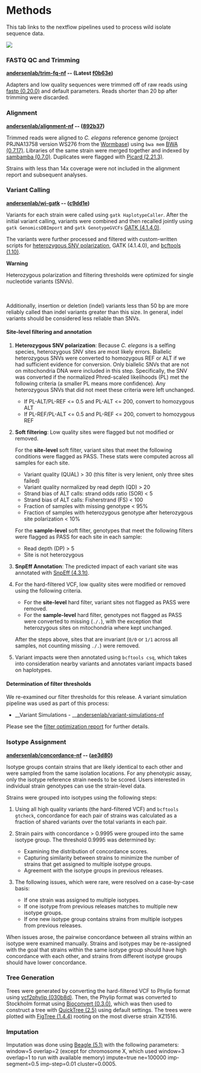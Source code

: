 # Methods

This tab links to the nextflow pipelines used to process wild isolate sequence data.

![](/static/img/overview.drawio.svg)

### FASTQ QC and Trimming
__[andersenlab/trim-fq-nf](https://github.com/andersenlab/trim-fq-nf) -- (<strong>Latest</strong> [f0b63e](https://github.com/AndersenLab/trim-fq-nf/tree/f0b63e))__

Adapters and low quality sequences were trimmed off of raw reads using [fastp (0.20.0)](https://github.com/OpenGene/fastp) and default parameters. Reads shorter than 20 bp after trimming were discarded. 

### __Alignment__

__[andersenlab/alignment-nf](https://github.com/andersenlab/alignment-nf) -- ([892b37](https://github.com/AndersenLab/alignment-nf/tree/892b37))__

Trimmed reads were aligned to _C. elegans_ reference genome (project PRJNA13758 version WS276 from the [Wormbase](https://wormbase.org/)) using `bwa mem` [BWA (0.7.17)](http://bio-bwa.sourceforge.net/). Libraries of the same strain were merged together and indexed by [sambamba (0.7.0)](https://lomereiter.github.io/sambamba/). Duplicates were flagged with [Picard (2.21.3)](https://broadinstitute.github.io/picard/).

Strains with less than 14x coverage were not included in the alignment report and subsequent analyses.

### __Variant Calling__

__[andersenlab/wi-gatk](https://github.com/andersenlab/wi-gatk) -- ([c9dd1e](https://github.com/AndersenLab/wi-gatk/tree/c9dd1e))__

Variants for each strain were called using `gatk HaplotypeCaller`. After the initial variant calling, variants were combined and then recalled jointly using `gatk GenomicsDBImport` and `gatk GenotypeGVCFs` [GATK (4.1.4.0)](https://gatk.broadinstitute.org/hc/en-us/sections/360007279452-4-1-4-0?page=6#articles).

The variants were further processed and filtered with custom-written scripts for [heterozygous SNV polarization](https://github.com/AndersenLab/wi-gatk/blob/master/env/het_polarization.nim), GATK (4.1.4.0), and [bcftools (1.10)](http://samtools.github.io/bcftools/bcftools.html).


<div class='alert alert-warning'>

<strong>Warning</strong><br />

Heterozygous polarization and filtering thresholds were optimized for single nucleotide variants (SNVs).

<br /><br />
Additionally, insertion or deletion (indel) variants less than 50 bp are more reliably called than indel variants greater than this size. In general, indel variants should be considered less reliable than SNVs.
</div>

#### Site-level filtering and annotation

1. __Heterozygous SNV polarization__: Because _C. elegans_ is a selfing species, heterozygous SNV sites are most likely errors. Biallelic heterozygous SNVs were converted to homozygous REF or ALT if we had sufficient evidence for conversion. Only biallelic SNVs that are not on mitochondria DNA were included in this step. Specifically, the SNV was converted if the normalized Phred-scaled likelihoods (PL) met the following criteria (a smaller PL means more confidence). Any heterozygous SNVs that did not meet these criteria were left unchanged.
    * If PL-ALT/PL-REF <= 0.5 and PL-ALT <= 200, convert to homozygous ALT
    * If PL-REF/PL-ALT <= 0.5 and PL-REF <= 200, convert to homozygous REF

2. __Soft filtering__: Low quality sites were flagged but not modified or removed.

    For the __site-level__ soft filter, variant sites that meet the following conditions were flagged as PASS. These stats were computed across all samples for each site.

    * Variant quality (QUAL) > 30 (this filter is very lenient, only three sites failed)
    * Variant quality normalized by read depth (QD) > 20
    * Strand bias of ALT calls: strand odds ratio (SOR) < 5
    * Strand bias of ALT calls: Fisherstrand (FS) < 100
    * Fraction of samples with missing genotype < 95%
    * Fraction of samples with heterozygous genotype after heterozygous site polarization < 10%

    For the __sample-level__ soft filter, genotypes that meet the following filters were flagged as PASS for each site in each sample: 

    * Read depth (DP) > 5
    * Site is not heterozygous

3. __SnpEff Annotation__: The predicted impact of each variant site was annotated with [SnpEff (4.3.1t)](https://pcingola.github.io/SnpEff/SnpEff.html). 

4. For the hard-filtered VCF, low quality sites were modified or removed using the following criteria. 
	
    * For the __site-level__ hard filter, variant sites not flagged as PASS were removed.
	* For the __sample-level__ hard filter, genotypes not flagged as PASS were converted to missing (`./.`), with the exception that heterozygous sites on mitochondria where kept unchanged.

    After the steps above, sites that are invariant (`0/0` or `1/1` across all samples, not counting missing `./.`) were removed. 

5. Variant impacts were then annotated using `bcftools csq`, which takes into consideration nearby variants and annotates variant impacts based on haplotypes.

#### Determination of filter thresholds

We re-examined our filter thresholds for this release. A variant simulation pipeline was used as part of this process:

* __Variant Simulations - __[andersenlab/variant-simulations-nf](https://github.com/andersenlab/variant-simulations-nf)

Please see the [filter optimization report](/static/reports/filter_optimization/20200803_optimization_report.html) for further details.

### __Isotype Assignment__
__[andersenlab/concordance-nf](https://github.com/andersenlab/concordance-nf) -- ([ae3d80](https://github.com/andersenlab/concordance-nf/tree/ae3d80))__

<span class="tooltip-item" data-toggle="tooltip"  data-placement="bottom" title="Isotypes are groups of strains that carry distinct genome-wide haplotypes.">Isotype</span> groups contain strains that are likely identical to each other and were sampled from the same isolation locations. For any phenotypic assay, only the isotype reference strain needs to be scored. Users interested in individual strain genotypes can use the strain-level data.

Strains were grouped into isotypes using the following steps:

1. Using all high quality variants (the hard-filtered VCF) and `bcftools gtcheck`, concordance for each pair of strains was calculated as a fraction of shared variants over the total variants in each pair.
	
2. Strain pairs with concordance > 0.9995 were grouped into the same isotype group. The threshold 0.9995 was determined by:
		
    * Examining the distribution of concordance scores.
    * Capturing similarity between strains to minimize the number of strains that get  assigned to multiple isotype groups.
    * Agreement with the isotype groups in previous releases.

3. The following issues, which were rare, were resolved on a case-by-case basis:

    * If one strain was assigned to multiple isotypes. 
    * If one isotype from previous releases matches to multiple new isotype groups.
    * If one new isotype group contains strains from multiple isotypes from previous releases.
	
When issues arose, the pairwise concordance between all strains within an isotype were examined manually. Strains and isotypes may be re-assigned with the goal that strains within the same isotype group should have high concordance with each other, and strains from different isotype groups should have lower concordance. 

### __Tree Generation__

Trees were generated by converting the hard-filtered VCF to Phylip format using [vcf2phylip (030b8d)](https://github.com/edgardomortiz/vcf2phylip/tree/030b8d). Then, the Phylip format was converted to Stockholm format using [Bioconvert (0.3.0)](https://bioconvert.readthedocs.io/en/master/index.html), which was then used to construct a tree with [QuickTree (2.5)](https://github.com/tseemann/quicktree) using default settings. The trees were plotted with [FigTree (1.4.4)](http://tree.bio.ed.ac.uk/software/figtree/) rooting on the most diverse strain XZ1516.

### __Imputation__

Imputation was done using [Beagle (5.1)](https://faculty.washington.edu/browning/beagle/beagle.html) with the following parameters: window=5 overlap=2 (except for chromosome X, which used window=3 overlap=1 to run with available memory) impute=true ne=100000 imp-segment=0.5 imp-step=0.01 cluster=0.0005.
